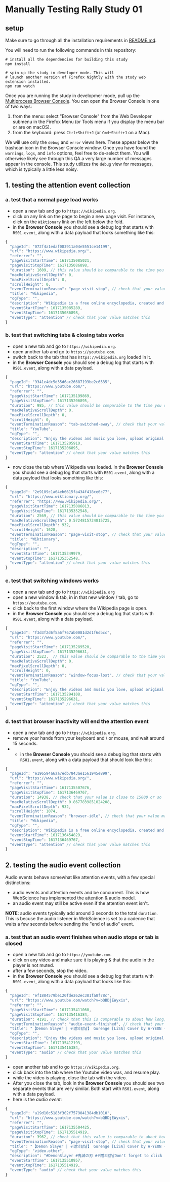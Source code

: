 # Manually Testing Rally Study 01

## setup

Make sure to go through all the installation requirements in [README.md](README.md#requirements).

You will need to run the following commands in this repository:

```
# install all the dependencies for building this study
npm install

# spin up the study in developer mode. This will
# launch another version of Firefox Nightly with the study web extension installed.
npm run watch
```

Once you are running the study in developmer mode, pull up the [Multiprocess Browser Console](https://developer.mozilla.org/en-US/docs/Tools/Browser_Console). You can open the Browser Console in one of two ways:

1. from the menu: select "Browser Console" from the Web Developer submenu in the Firefox Menu (or Tools menu if you display the menu bar or are on macOS).
2. from the keyboard: press `Ctrl+Shift+J` (or `Cmd+Shift+J` on a Mac).

We will use only the `debug` and `error` views here. These appear below the trashcan icon in the Browser Console window. Once you have found the `warnings`, `logs`, and `info` options, feel free to de-select them. You will otherwise likely see through this QA a very large number of messages appear in the console. This study utilizes the `debug` view for messages, which is typically a little less noisy.

## 1. testing the attention event collection

### a. test that a normal page load works

- open a new tab and go to `https://wikipedia.org`.
- click on any link on the page to begin a new page visit. For instance, click on the `Wiktionary` link on the left below the fold.
- in the **Browser Console** you should see a debug log that starts with `RS01.event`, along with a data payload that looks something like this:

```javascript
{
  "pageId": "072f4a1edaf083911a04e5551ce14199",
  "url": "https://www.wikipedia.org/",
  "referrer": "",
  "pageVisitStartTime": 1617135085021,
  "pageVisitStopTime": 1617135086898,
  "duration": 1609, // this value should be comparable to the time you spent on the page
  "maxRelativeScrollDepth": 0,
  "maxPixelScrollDepth": 0,
  "scrollHeight": 0,
  "eventTerminationReason": "page-visit-stop", // check that your value matches this
  "title": "Wikipedia",
  "ogType": "",
  "description": "Wikipedia is a free online encyclopedia, created and edited by volunteers around the world and hosted by the Wikimedia Foundation.",
  "eventStartTime": 1617135085289,
  "eventStopTime": 1617135086898,
  "eventType": "attention" // check that your value matches this
}
```
### b. test that switching tabs & closing tabs works

- open a new tab and go to `https://wikipedia.org`.
- open another tab and go to `https://youtube.com`.
- switch back to the tab that has `https://wikipedia.org` loaded in it.
- in the **Browser Console** you should see a debug log that starts with `RS01.event`, along with a data payload.
```javascript
{
  "pageId": "9341e4dc5d35d6ac26687193be2c6535",
  "url": "https://www.youtube.com/",
  "referrer": "",
  "pageVisitStartTime": 1617135199869,
  "pageVisitStopTime": 1617135206895,
  "duration": 985, // this value should be comparable to the time you spent on the page before switching
  "maxRelativeScrollDepth": 0,
  "maxPixelScrollDepth": 0,
  "scrollHeight": 0,
  "eventTerminationReason": "tab-switched-away", // check that your value matches this
  "title": "YouTube",
  "ogType": "",
  "description": "Enjoy the videos and music you love, upload original content, and share it all with friends, family, and the world on YouTube.",
  "eventStartTime": 1617135205910,
  "eventStopTime": 1617135206895,
  "eventType": "attention" // check that your value matches this
}
```
- now close the tab where Wikipedia was loaded. In the **Browser Console** you should see a debug log that starts with `RS01.event`, along with a data payload that looks something like this:
```javascript
{
  "pageId": "2e9109c1a64eb6615fa434f418ce6c77",
  "url": "https://www.wiktionary.org/",
  "referrer": "https://www.wikipedia.org/",
  "pageVisitStartTime": 1617135086813,
  "pageVisitStopTime": 1617135352548, 
  "duration": 2569, // this value should be comparable to the time you spent on the page before closing
  "maxRelativeScrollDepth": 0.5724815724815725,
  "maxPixelScrollDepth": 932,
  "scrollHeight": 1628,
  "eventTerminationReason": "page-visit-stop", // check that your value matches this
  "title": "Wiktionary",
  "ogType": "",
  "description": "",
  "eventStartTime": 1617135349979,
  "eventStopTime": 1617135352548,
  "eventType": "attention" // check that your value matches this
}
```
### c. test that switching windows works

- open a new tab and go to `https://wikipedia.org`
- open a new window & tab, in in that new window / tab, go to `https://youtube.com`.
- click back to the first window where the Wikipedia page is open.
- in the **Browser Console** you should see a debug log that starts with `RS01.event`, along with a data payload.

```javascript
{
  "pageId": "f3d3f2d6f5a6f767ab0081d2d1f6dbcc",
  "url": "https://www.youtube.com/",
  "referrer": "",
  "pageVisitStartTime": 1617135289520,
  "pageVisitStopTime": 1617135296631,
  "duration": 2523,  // this value should be comparable to the time you spent on the page before switching
  "maxRelativeScrollDepth": 0,
  "maxPixelScrollDepth": 0,
  "scrollHeight": 0,
  "eventTerminationReason": "window-focus-lost", // check that your value matches this
  "title": "YouTube",
  "ogType": "",
  "description": "Enjoy the videos and music you love, upload original content, and share it all with friends, family, and the world on YouTube.",
  "eventStartTime": 1617135294108,
  "eventStopTime": 1617135296631,
  "eventType": "attention" // check that your value matches this
}
```
### d. test that browser inactivity will end the attention event

- open a new tab and go to `https://wikipedia.org`.
- remove your hands from your keyboard and / or mouse, and wait around 15 seconds.
- - in the **Browser Console** you should see a debug log that starts with `RS01.event`, along with a data payload that should look like this:
```javascript
{
  "pageId": "e196594a6aa7edb7843ae1561945e899",
  "url": "https://www.wikipedia.org/",
  "referrer": "",
  "pageVisitStartTime": 1617135507676,
  "pageVisitStopTime": 1617136469767,
  "duration": 14938, // check that your value is close to 15000 or so
  "maxRelativeScrollDepth": 0.8677839851024208,
  "maxPixelScrollDepth": 932,
  "scrollHeight": 1074,
  "eventTerminationReason": "browser-idle", // check that your value matches this
  "title": "Wikipedia",
  "ogType": "",
  "description": "Wikipedia is a free online encyclopedia, created and edited by volunteers around the world and hosted by the Wikimedia Foundation.",
  "eventStartTime": 1617136454829,
  "eventStopTime": 1617136469767,
  "eventType": "attention" // check that your value matches this
}
```

## 2. testing the audio event collection

Audio events behave somewhat like attention events, with a few special distinctions:
- audio events and attention events and be concurrent. This is how WebScience has implemented the attention & audio model.
- an audio event may still be active even if the attention event isn't.

**NOTE**: audio events typically add around 3 seconds to the total `duration`. This is becuse the audio listener in WebScience is set to a cadence that waits a few seconds before sending the "end of audio" event.
### a. test that an audio event finishes when audio stops or tab is closed

- open a new tab and go to `https://youtube.com`.
- click on any video and make sure it is playing & that the audio in the player is not muted.
- after a few seconds, stop the video.
- in the **Browser Console** you should see a debug log that starts with `RS01.event`, along with a data payload that looks like this:
```javascript
{
  "pageId": "ef1884579be120fde262ec381fa8f78c",
  "url": "https://www.youtube.com/watch?v=bQBDjEWyxis",
  "referrer": "",
  "pageVisitStartTime": 1617135411060,
  "pageVisitStopTime": 1617135416384,
  "duration": 4191, // check that this is comparable to about how long, plus a few seconds
  "eventTerminationReason": "audio-event-finished", // check that your value matches this
  "title": "【Demon Slayer | 귀멸의칼날】 Gurenge [LiSA] Cover by A-YEON - YouTube",
  "ogType": "",
  "description": "Enjoy the videos and music you love, upload original content, and share it all with friends, family, and the world on YouTube.",
  "eventStartTime": 1617135412193,
  "eventStopTime": 1617135416384,
  "eventType": "audio" // check that your value matches this
}
```
- open another tab and to go `https://wikipedia.org`.
- click back into the tab where the Youtube video was, and resume play.
- while the video is playing, close the tab with the video.
- After you close the tab, look in the **Browser Console** you should see two separate events that are very similar. Both start with `RS01.event`, along with a data payload.
- here is the *audio event*:
```javascript
{
  "pageId": "a19d10c5183f302f7579041384db1010",
  "url": "https://www.youtube.com/watch?v=bQBDjEWyxis",
  "referrer": "",
  "pageVisitStartTime": 1617135504425,
  "pageVisitStopTime": 1617135514919,
  "duration": 3962, // check that this value is comparable to about how long the audio played, plus a few seconds
  "eventTerminationReason": "page-visit-stop", // check that your value matches this
  "title": "【Demon Slayer | 귀멸의칼날】 Gurenge [LiSA] Cover by A-YEON - YouTube",
  "ogType": "video.other",
  "description": "#DemonSlayer #鬼滅の刃 #귀멸의칼날Don't forget to click that red subscribe button and give me a thumbs up!!!!!!🥰🥰🥰구독과 좋아요 눌러주기!!💗💗💗😘😘😘● Instagram: https://in...",
  "eventStartTime": 1617135510957,
  "eventStopTime": 1617135514919,
  "eventType": "audio" // check that your value matches this
}
```